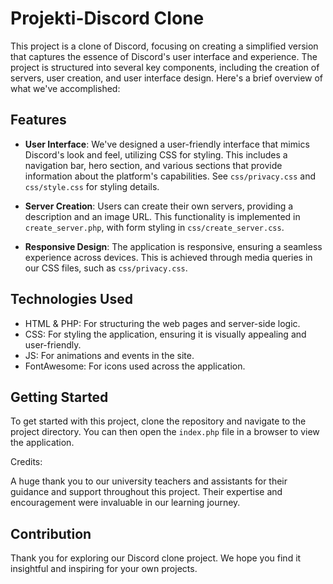 # Projekti-Discord Clone

This project is a clone of Discord, focusing on creating a simplified version that captures the essence of Discord's user interface and experience. The project is structured into several key components, including the creation of servers, user creation, and user interface design. Here's a brief overview of what we've accomplished:

## Features

- **User Interface**: We've designed a user-friendly interface that mimics Discord's look and feel, utilizing CSS for styling. This includes a navigation bar, hero section, and various sections that provide information about the platform's capabilities. See `css/privacy.css` and `css/style.css` for styling details.

- **Server Creation**: Users can create their own servers, providing a description and an image URL. This functionality is implemented in `create_server.php`, with form styling in `css/create_server.css`.

- **Responsive Design**: The application is responsive, ensuring a seamless experience across devices. This is achieved through media queries in our CSS files, such as `css/privacy.css`.


## Technologies Used

- HTML & PHP: For structuring the web pages and server-side logic.
- CSS: For styling the application, ensuring it is visually appealing and user-friendly.
- JS: For animations and events in the site.
- FontAwesome: For icons used across the application.

## Getting Started

To get started with this project, clone the repository and navigate to the project directory. You can then open the `index.php` file in a browser to view the application.

Credits:

A huge thank you to our university teachers and assistants for their guidance and support throughout this project. Their expertise and encouragement were invaluable in our learning journey.

## Contribution

Thank you for exploring our Discord clone project. We hope you find it insightful and inspiring for your own projects.


